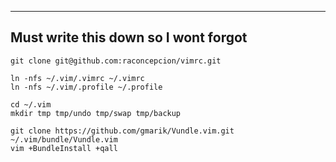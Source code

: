 ------------------------------------------
**Must write this down so I wont forgot**
------------------------------------------

```
git clone git@github.com:raconcepcion/vimrc.git
```

```
ln -nfs ~/.vim/.vimrc ~/.vimrc
ln -nfs ~/.vim/.profile ~/.profile
```

```
cd ~/.vim
mkdir tmp tmp/undo tmp/swap tmp/backup
```

```
git clone https://github.com/gmarik/Vundle.vim.git ~/.vim/bundle/Vundle.vim
vim +BundleInstall +qall
```
